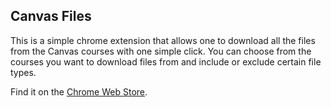 ## Canvas Files

This is a simple chrome extension that allows one to download all the files from the Canvas courses with one simple click.
You can choose from the courses you want to download files from and include or exclude certain file types.

Find it on the [Chrome Web Store](https://chrome.google.com/webstore/detail/canvas-files/ljfppingbanpkhnefdakgeglhjfdadad).
